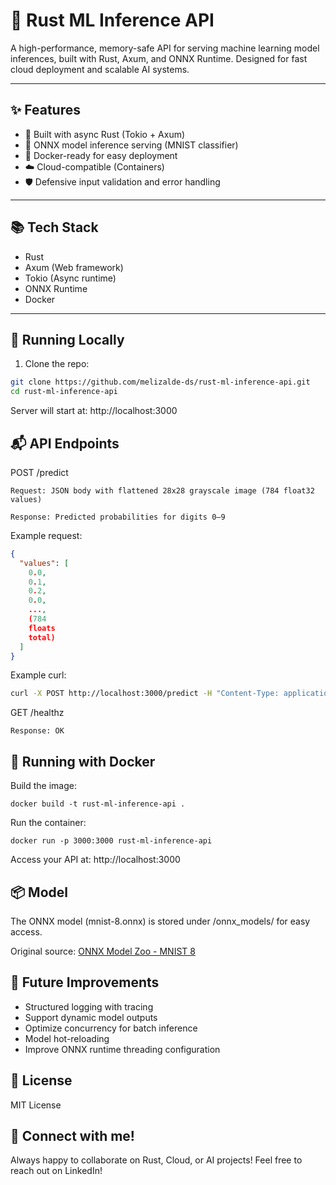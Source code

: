 # 🚀 Rust ML Inference API

A high-performance, memory-safe API for serving machine learning model inferences, built with Rust, Axum, and ONNX
Runtime. Designed for fast cloud deployment and scalable AI systems.

---

## ✨ Features

- 🦀 Built with async Rust (Tokio + Axum)
- 🧠 ONNX model inference serving (MNIST classifier)
- 🐳 Docker-ready for easy deployment
- ☁️ Cloud-compatible (Containers)
- 🛡️ Defensive input validation and error handling

---

## 📚 Tech Stack

- Rust
- Axum (Web framework)
- Tokio (Async runtime)
- ONNX Runtime
- Docker

---

## 🚀 Running Locally

1. Clone the repo:

```bash
git clone https://github.com/melizalde-ds/rust-ml-inference-api.git
cd rust-ml-inference-api
```

Server will start at:
http://localhost:3000

## 📬 API Endpoints

POST /predict

    Request: JSON body with flattened 28x28 grayscale image (784 float32 values)

    Response: Predicted probabilities for digits 0–9

Example request:

```json
{
  "values": [
    0.0,
    0.1,
    0.2,
    0.0,
    ...,
    (784
    floats
    total)
  ]
}
```

Example curl:

```bash
curl -X POST http://localhost:3000/predict -H "Content-Type: application/json" -d '{"values": [0.0, 0.1, 0.2, 0.0, ..., 0.0]}'
```

GET /healthz

    Response: OK

## 🐳 Running with Docker

Build the image:

    docker build -t rust-ml-inference-api .

Run the container:

    docker run -p 3000:3000 rust-ml-inference-api

Access your API at:
http://localhost:3000

## 📦 Model

The ONNX model (mnist-8.onnx) is stored under /onnx_models/ for easy access.

Original
source: [ONNX Model Zoo - MNIST 8](https://github.com/onnx/models/blob/main/validated/vision/classification/mnist/model/mnist-8.onnx)

## 🚀 Future Improvements

- Structured logging with tracing
- Support dynamic model outputs
- Optimize concurrency for batch inference
- Model hot-reloading
- Improve ONNX runtime threading configuration

## 📄 License

MIT License

## 🤝 Connect with me!

Always happy to collaborate on Rust, Cloud, or AI projects!
Feel free to reach out on LinkedIn!
